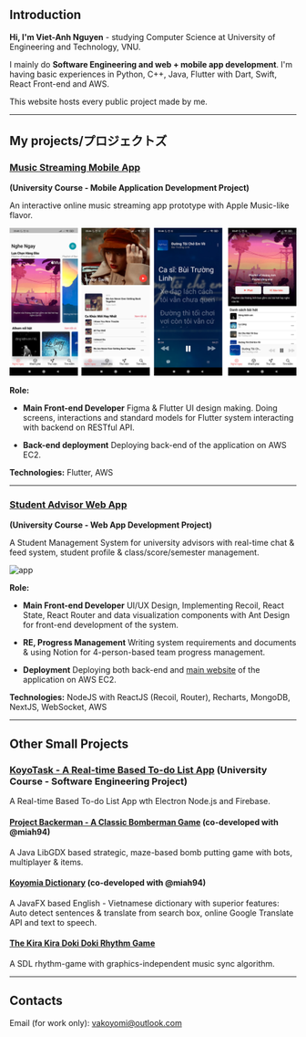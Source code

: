 ## Introduction

**Hi, I'm Viet-Anh Nguyen** - studying Computer Science at University of Engineering and Technology, VNU.

I mainly do **Software Engineering and web + mobile app development**. I'm having basic experiences in Python, C++, Java, Flutter with Dart, Swift, React Front-end and AWS.

This website hosts every public project made by me.

---

## My projects/プロジェクトズ

### [Music Streaming Mobile App](http://github.com/miaht94/Apple-Music) 

**(University Course - Mobile Application Development Project)**

An interactive online music streaming app prototype with Apple Music-like flavor.


![app](https://raw.githubusercontent.com/miaht94/AppleMusic/dev/assets/demo_screenshots.png)


**Role:** 
- **Main Front-end Developer**
Figma & Flutter UI design making. Doing screens, interactions and standard models for Flutter system interacting with backend on RESTful API.

- **Back-end deployment**
Deploying back-end of the application on AWS EC2.

**Technologies:** Flutter, AWS

___


### [Student Advisor Web App](http://github.com/miaht94/Student-Management) 

**(University Course - Web App Development Project)**

A Student Management System for university advisors with real-time chat & feed system, student profile & class/score/semester management.

![app](https://raw.githubusercontent.com/miaht94/Student-Management/main/Screenshot/screenshot2.png)

**Role:** 

- **Main Front-end Developer**
UI/UX Design, Implementing Recoil, React State, React Router and data visualization components with Ant Design for front-end development of the system. 

- **RE, Progress Management**
Writing system requirements and documents & using Notion for 4-person-based team progress management.

- **Deployment**
Deploying both back-end and [main website](stu.koyomiku39.moe:3000) of the application on AWS EC2.

**Technologies:** NodeJS with ReactJS (Recoil, Router), Recharts, MongoDB, NextJS, WebSocket, AWS

___

## Other Small Projects

### [KoyoTask - A Real-time Based To-do List App](github.com/miaht94/KoyoTask) **(University Course - Software Engineering Project)**
A Real-time Based To-do List App wth Electron Node.js and Firebase.


#### [Project Backerman - A Classic Bomberman Game](https://github.com/vakoyomi/ProjectBackerman) **(co-developed with @miah94)**
A Java LibGDX based strategic, maze-based bomb putting game with bots, multiplayer & items.

#### [Koyomia Dictionary](https://github.com/miaht94/Dictionary) **(co-developed with @miah94)**

A JavaFX based English - Vietnamese dictionary with superior features: Auto detect sentences & translate from search box, online Google Translate API and text to speech.


#### [The Kira Kira Doki Doki Rhythm Game](https://github.com/vakoyomi/KiraDokiProject)

A SDL rhythm-game with graphics-independent music sync algorithm. 

---
## Contacts

Email (for work only): vakoyomi@outlook.com

